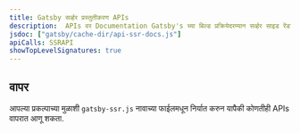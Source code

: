```yaml
---
title: Gatsby सर्व्हर प्रस्तुतीकरण APIs
description:  APIs वर Documentation Gatsby's च्या बिल्ड प्रक्रियेदरम्यान सर्व्हर साइड रेंडरिंगशी संबंधित
jsdoc: ["gatsby/cache-dir/api-ssr-docs.js"]
apiCalls: SSRAPI
showTopLevelSignatures: true
---
```


## वापर

आपल्या प्रकल्पाच्या मुळाशी `gatsby-ssr.js` नावाच्या फाईलमधून निर्यात करुन यापैकी कोणतीही APIs वापरात आणू शकता.
